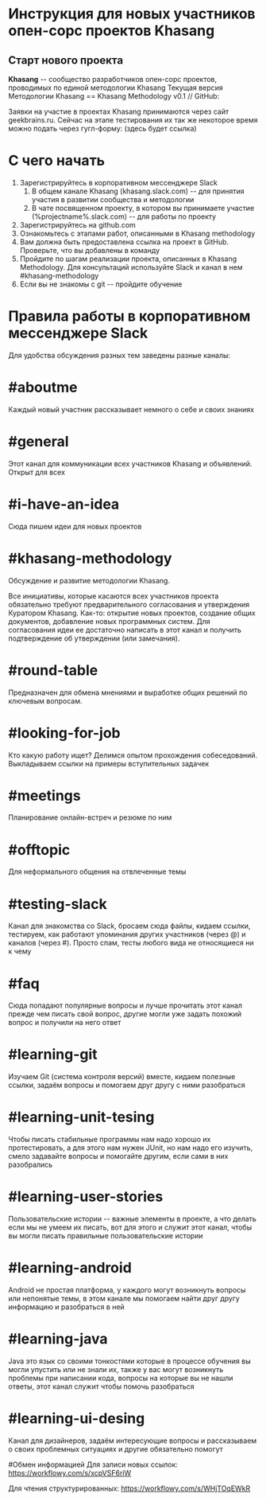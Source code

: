 # Инструкция для новых участников опен-сорс проектов Khasang
Старт нового проекта
--------------------

**Khasang** -- сообщество разработчиков опен-сорс проектов, проводимых по единой методологии Khasang
Текущая версия Методологии Khasang == Khasang Methodology v0.1 // GitHub: 

Заявки на участие в проектах Khasang принимаются через сайт geekbrains.ru.
Сейчас на этапе тестирования их так же некоторое время можно подать через гугл-форму: (здесь будет ссылка)

# С чего начать
1. Зарегистрируйтесь в корпоративном мессенджере Slack
	 1. В общем канале Khasang (khasang.slack.com) -- для принятия участия в развитии сообщества и методологии
	 2. В чате посвященном проекту, в котором вы принимаете участие (%projectname%.slack.com) -- для работы по проекту
2. Зарегистрируйтесь на github.com
3. Ознакомьтесь с этапами работ, описанными в Khasang methodology
4. Вам должна быть предоставлена ссылка на проект в GitHub. Проверьте, что вы добавлены в команду
5. Пройдите по шагам реализации проекта, описанных в Khasang Methodology. Для консультаций используйте Slack и канал в нем #khasang-methodology
6. Если вы не знакомы с git -- пройдите обучение

# Правила работы в корпоративном мессенджере Slack

Для удобства обсуждения разных тем заведены разные каналы:

# #aboutme
Каждый новый участник рассказывает немного о себе и своих знаниях

# #general
Этот канал для коммуникации всех участников Khasang и объявлений. Открыт для всех

# #i-have-an-idea
Сюда пишем идеи для новых проектов 

# #khasang-methodology
Обсуждение и развитие методологии Khasang.

Все инициативы, которые касаются всех участников проекта обязательно требуют предварительного согласования и утверждения Куратором Khasang. Как-то: открытие новых проектов, создание общих документов, добавление новых программных систем. Для согласования идеи ее достаточно написать в этот канал и получить подтверждение об утверждении (или замечания).

# #round-table
Предназначен для обмена мнениями и выработке общих решений по ключевым вопросам.

# #looking-for-job
Кто какую работу ищет? Делимся опытом прохождения собеседований. Выкладываем ссылки на примеры вступительных задачек

# #meetings
Планирование онлайн-встреч и резюме по ним

# #offtopic
Для неформального общения на отвлеченные темы

# #testing-slack
Канал для знакомства со Slack, бросаем сюда файлы, кидаем ссылки, тестируем, как работают упоминания других участников (через @) и каналов (через #). Просто спам, тесты любого вида не относящиеся ни к чему

# #faq
Сюда попадают популярные вопросы и лучше прочитать этот канал прежде чем писать свой вопрос, другие могли уже задать похожий вопрос и получили на него ответ

# #learning-git
Изучаем Git (система контроля версий) вместе, кидаем полезные ссылки,  задаём вопросы и помогаем друг другу с ними разобраться 

# #learning-unit-tesing
Чтобы писать стабильные программы нам надо хорошо их протестировать, а для этого нам нужен JUnit, но нам надо его изучить, смело задавайте вопросы и помогайте другим, если сами в них разобрались  

# #learning-user-stories
Пользовательские истории -- важные элементы в проекте, а что делать если мы не умеем их писать, вот для этого и служит этот канал, чтобы вы могли писать правильные пользовательские истории 

# #learning-android
Android не простая платформа, у каждого могут возникнуть вопросы или непонятые темы, в этом канале мы помогаем найти друг другу информацию и разобраться в ней 

# #learning-java
Java это язык со своими тонкостями которые в процессе обучения вы могли упустить или не знали их, также у вас могут возникнуть проблемы при написании кода, вопросы на которые вы не нашли ответы, этот канал служит чтобы помочь разобраться 

# #learning-ui-desing
Канал для дизайнеров, задаём интересующие вопросы и рассказываем о своих проблемных ситуациях и другие обязательно помогут

#Обмен информацией
Для записи новых ссылок: https://workflowy.com/s/xcpVSF6riW  

Для чтения структурированных: https://workflowy.com/s/WHjTOqEWkR
